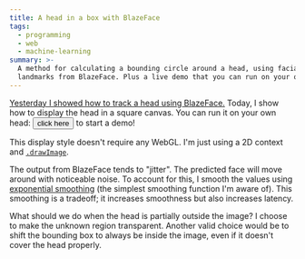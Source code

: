 ```yaml
---
title: A head in a box with BlazeFace
tags:
  - programming
  - web
  - machine-learning
summary: >-
  A method for calculating a bounding circle around a head, using facial
  landmarks from BlazeFace. Plus a live demo that you can run on your own face.
---
```


[Yesterday I showed how to track a head using BlazeFace.](/2020/10/11/head-tracking-with-blazeface/)
Today, I show how to display the head in a square canvas.
You can run it on your own head:
<button onclick="main(); this.onclick=null">click here</button> to start a demo!

<video id="webcam" style="display: none;"></video>
<canvas id="display" style="border-radius: 10px; box-shadow: none; background-color: #234;"></canvas>

This display style doesn't require any WebGL.
I'm just using a 2D context and [`.drawImage`](https://developer.mozilla.org/en-US/docs/Web/API/CanvasRenderingContext2D/drawImage).

The output from BlazeFace tends to "jitter".
The predicted face will move around with noticeable noise.
To account for this, I smooth the values using [exponential smoothing](https://en.wikipedia.org/wiki/Exponential_smoothing)
(the simplest smoothing function I'm aware of).
This smoothing is a tradeoff;
it increases smoothness but also increases latency.

What should we do when the head is partially outside the image?
I choose to make the unknown region transparent.
Another valid choice would be to shift the bounding box to always be inside the image,
even if it doesn't cover the head properly.

<script src="https://cdn.jsdelivr.net/npm/@tensorflow/tfjs@2.4"></script>

<script src="https://cdn.jsdelivr.net/npm/@tensorflow-models/blazeface@0.0.5"></script>

<script>
  const webcamVideoEl = document.getElementById("webcam");
  const displayCanvasEl = document.getElementById("display");
  const ctx = displayCanvasEl.getContext('2d');

  const MODEL_HEAD_EAR_COORD_X = 0.7;
  const MODEL_HEAD_RIGHT_EYE_COORD = [ 0.3, 0.3, 0.7 ];
  const MODEL_HEAD_BOUNDING_SPHERE_CENTER_COORD = [ 0, 0.3, 0.3 ];
  const MODEL_HEAD_BOUNDING_SPHERE_RADIUS = 1.35;

  const THROW = 0.3;

  const DISPLAY_CANVAS_WIDTH = 200;

  displayCanvasEl.width = DISPLAY_CANVAS_WIDTH;
  displayCanvasEl.height = DISPLAY_CANVAS_WIDTH;

  function avg(x, y) {
    return (x+y)/2;
  }

  function vec2_avg(v1, v2) {
    return [
      avg(v1[0], v2[0]),
      avg(v1[1], v2[1])
    ];
  }

  function vec2_sub(v1, v2) {
    return [
      v1[0]-v2[0],
      v1[1]-v2[1],
    ];
  }

  function vec2_add(...args) {
    const out = [0,0];
    for (v of args) {
      out[0] += v[0];
      out[1] += v[1];
    }
    return out;
  }

  function vec2_mul(v, m) {
    return [
      v[0] * m,
      v[1] * m
    ];
  }

  const xzUnitCirclePoints = [];
  for (let theta = 0; theta <  2*Math.PI; theta += 0.1) {
    xzUnitCirclePoints.push([
      Math.sin(theta),
      0,
      Math.cos(theta)
    ]);
  }

  function vecLength(v) {
    const [x,y] = v;
    return Math.sqrt(x*x + y*y);
  }

  function mix(p, a, b) {
    return p*b + (1-p)*a;
  }

  function boundingCircleOf(prediction) {
    const rightEye = prediction.landmarks[0];
    const leftEye = prediction.landmarks[1];
    const nose = prediction.landmarks[2];
    const rightEar = prediction.landmarks[4];
    const leftEar = prediction.landmarks[5];

    const origin = vec2_avg(leftEar, rightEar);
    const unitZ = vec2_sub(nose, origin);
    const unitX = vec2_mul(vec2_sub(rightEar, origin), 1/MODEL_HEAD_EAR_COORD_X);
    const eyesZ = vec2_mul(unitZ, MODEL_HEAD_RIGHT_EYE_COORD[2]);

    const leftEyeOnXZPlane =  vec2_add(origin, vec2_mul(unitX, -MODEL_HEAD_RIGHT_EYE_COORD[0]), eyesZ);
    const rightEyeOnXZPlane = vec2_add(origin, vec2_mul(unitX,  MODEL_HEAD_RIGHT_EYE_COORD[0]), eyesZ);

    const eyesY = vec2_avg(
      vec2_sub(leftEye, leftEyeOnXZPlane),
      vec2_sub(rightEye, rightEyeOnXZPlane)
    );

    const unitY = vec2_mul(eyesY, 1/MODEL_HEAD_RIGHT_EYE_COORD[1]);

    function project(worldCoord) {
      return vec2_add(
        origin,
        vec2_mul(unitX, worldCoord[0]),
        vec2_mul(unitY, worldCoord[1]),
        vec2_mul(unitZ, worldCoord[2])
      );
    }

    const boundingCircleCenter = project(MODEL_HEAD_BOUNDING_SPHERE_CENTER_COORD);

    let unitLength = 0;
    for (const p of xzUnitCirclePoints) {
      const projectedUnitCirclePoint = vec2_add(
        vec2_mul(unitX, p[0]),
        vec2_mul(unitY, p[1]),
        vec2_mul(unitZ, p[2])
      );
      unitLength = Math.max(unitLength, vecLength(projectedUnitCirclePoint));
    }

    const boundingCircleRadius = unitLength * MODEL_HEAD_BOUNDING_SPHERE_RADIUS;

    return [boundingCircleCenter, boundingCircleRadius];
  }

  async function main() {
    const [model, stream] = await Promise.all([
      blazeface.load({ maxFaces: 1 }),
      navigator.mediaDevices.getUserMedia({ video: { facingMode: "user", width: { ideal: 320 } } })
    ]);

    webcamVideoEl.srcObject = stream;
    webcamVideoEl.play();

    let avgBoundingBoxCenter = [ 0, 0 ];
    let avgBoundingBoxRadius = 50;

    let latestBoundingBox = [0, 0, 50, 50];

    async function onFrame(now, metadata) {
      const predictions = await model.estimateFaces(webcamVideoEl, false /* returnTensors */);
      if (predictions.length > 0) {
        [center, radius] = boundingCircleOf(predictions[0]);

        avgBoundingBoxCenter[0] = mix(THROW, avgBoundingBoxCenter[0], center[0]);
        avgBoundingBoxCenter[1] = mix(THROW, avgBoundingBoxCenter[1], center[1]);
        avgBoundingBoxRadius    = mix(THROW, avgBoundingBoxRadius, radius);

        console.log(avgBoundingBoxRadius);

        latestBoundingBox = [
          avgBoundingBoxCenter[0]-avgBoundingBoxRadius,
          avgBoundingBoxCenter[1]-avgBoundingBoxRadius,
          avgBoundingBoxRadius*2,
          avgBoundingBoxRadius*2
        ];
      }

      displayCanvasEl.width = DISPLAY_CANVAS_WIDTH;
      ctx.drawImage(
        webcamVideoEl,
        latestBoundingBox[0], latestBoundingBox[1],
        latestBoundingBox[2], latestBoundingBox[3],
        0, 0,
        DISPLAY_CANVAS_WIDTH, DISPLAY_CANVAS_WIDTH
      );

      webcamVideoEl.requestVideoFrameCallback(onFrame);
    }

    webcamVideoEl.requestVideoFrameCallback(onFrame);
  }
</script>
